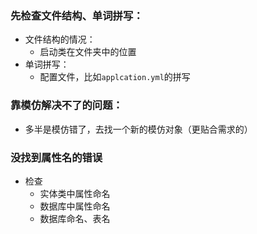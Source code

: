 ### 先检查文件结构、单词拼写：
- 文件结构的情况：
	- 启动类在文件夹中的位置
- 单词拼写：
	- 配置文件，比如`applcation.yml`的拼写

### 靠模仿解决不了的问题：
- 多半是模仿错了，去找一个新的模仿对象（更贴合需求的）
### 没找到属性名的错误
- 检查
	- 实体类中属性命名
	- 数据库中属性命名
	- 数据库命名、表名